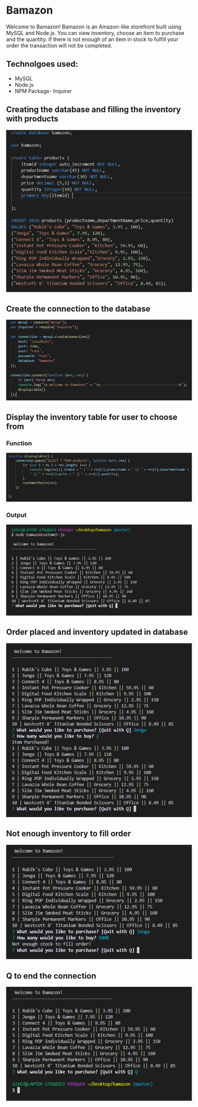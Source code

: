 # Bamazon

Welcome to Bamazon! Bamazon is an Amazon-like storefront built using MySQL and Node.js. You can view inventory, choose an item to purchase and the quantity. If there is not enough of an item in stock to fulfill your order the transaction will not be completed.

## Technolgoes used:

* MySQL
* Node.js
* NPM Package- Inquirer

## Creating the database and filling the inventory with products

![Image of database and table creation](images/createDB.png)

## Create the connection to the database

![Image of connection object and connection function](images/createconnection.png)

## Display the inventory table for user to choose from

### Function

![Image of displayTable function](images/displayTable.png)

### Output

![Image of displayTable User view](images/displayTableUser.png)

## Order placed and inventory updated in database

![Image of Order Placed](images/orderplaced.png)


## Not enough inventory to fill order

![Images of not enough](images/notenough.png)

## Q to end the connection

![Image of end connection](images/end.png)